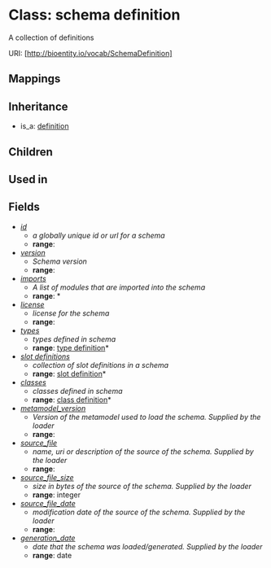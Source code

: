 # Class: schema definition


A collection of definitions

URI: [http://bioentity.io/vocab/SchemaDefinition]
## Mappings

## Inheritance

 *  is_a: [definition](Definition.md)
## Children

## Used in

## Fields

 * _[id](id.md)_
    * _a globally unique id or url for a schema_
    * __range__: 
 * _[version](version.md)_
    * _Schema version_
    * __range__: 
 * _[imports](imports.md)_
    * _A list of modules that are imported into the schema_
    * __range__: *
 * _[license](license.md)_
    * _license for the schema_
    * __range__: 
 * _[types](types.md)_
    * _types defined in schema_
    * __range__: [type definition](TypeDefinition.md)*
 * _[slot definitions](slots.md)_
    * _collection of slot definitions in a schema_
    * __range__: [slot definition](SlotDefinition.md)*
 * _[classes](classes.md)_
    * _classes defined in schema_
    * __range__: [class definition](ClassDefinition.md)*
 * _[metamodel_version](metamodel_version.md)_
    * _Version of the metamodel used to load the schema. Supplied by the loader_
    * __range__: 
 * _[source_file](source_file.md)_
    * _name, uri or description of the source of the schema.  Supplied by the loader_
    * __range__: 
 * _[source_file_size](source_file_size.md)_
    * _size in bytes of the source of the schema.  Supplied by the loader_
    * __range__: integer
 * _[source_file_date](source_file_date.md)_
    * _modification date of the source of the schema.  Supplied by the loader_
    * __range__: 
 * _[generation_date](generation_date.md)_
    * _date that the schema was loaded/generated.  Supplied by the loader_
    * __range__: date

